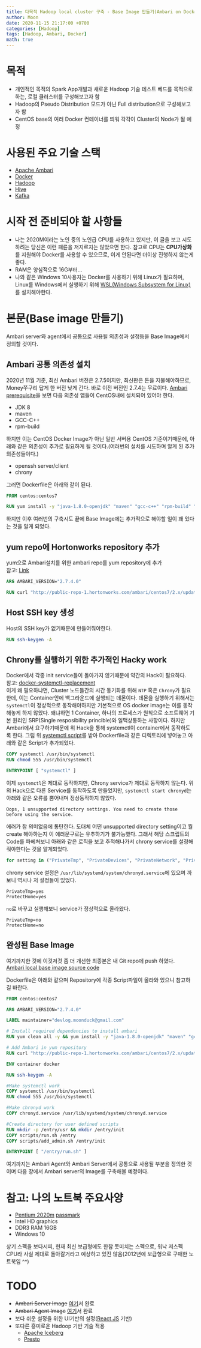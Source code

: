 ```yaml
---
title: 다목적 Hadoop local cluster 구축 - Base Image 만들기(Ambari on Docker base image)
author: Moon
date: 2020-11-15 21:17:00 +0700
categories: [Hadoop]
tags: [Hadoop, Ambari, Docker]
math: true
---
```


# 목적
- 개인적인 목적의 Spark App개발과 새로운 Hadoop 기술 테스트 베드를 목적으로 하는, 로컬 클러스터를 구성해보고자 함
- Hadoop의 Pseudo Distribution 모드가 아닌 Full distribution으로 구성해보고자 함
- CentOS base의 여러 Docker 컨테이너를 띄워 각각이 Cluster의 Node가 될 예정


# 사용된 주요 기술 스택
- [Apache Ambari](https://ambari.apache.org/)
- [Docker](https://www.docker.com/)
- [Hadoop](https://hadoop.apache.org/)
- [Hive](https://hive.apache.org/)
- [Kafka](https://kafka.apache.org/)

# 시작 전 준비되야 할 사항들
- 나는 2020M이라는 노인 중의 노인급 CPU를 사용하고 있지만, 이 글을 보고 시도하려는 당신은 이런 패륜을 저지르지는 않았으면 한다. 참고로 CPU는 **CPU가상화**를 지원해야 Docker를 사용할 수 있으므로, 이게 안된다면 더이상 진행하지 않는게 좋다.
- RAM은 양심적으로 16G부터...
- 나와 같은 Windows 10사용자는 Docker를 사용하기 위해 Linux가 필요하며, Linux를 Windows에서 실행하기 위해 [WSL(Windows Subsystem for Linux)](https://docs.microsoft.com/en-us/windows/wsl/install-win10)를 설치해야한다.


# 본문(Base image 만들기)

Ambari server와 agent에서 공통으로 사용될 의존성과 설정등을 Base Image에서 정의할 것이다.

## Ambari 공통 의존성 설치

2020년 11월 기준, 최신 Ambari 버전은 2.7.5이지만, 최신판은 돈을 지불해야하므로, Money쭈구리 답게 한 버전 낮게 간다. 바로 이전 버전인 2.7.4는 무료이다.
[Ambari prerequisite](https://cwiki.apache.org/confluence/display/AMBARI/Ambari+Development)을 보면 다음 의존성 앱들이 CentOS내에 설치되어 있어야 한다.
- JDK 8
- maven
- GCC-C++
- rpm-build

하지만 이는 CentOS Docker Image가 아닌 일반 서버용 CentOS 기준이기때문에, 아래와 같은 의존성이 추가로 필요하게 될 것이다.(여러번의 설치를 시도하며 알게 된 추가 의존성들이다.)
- openssh server/client
- chrony

그러면 Dockerfile은 아래와 같이 된다.
```dockerfile
FROM centos:centos7

RUN yum install -y "java-1.8.0-openjdk" "maven" "gcc-c++" "rpm-build" "openssh-server" "openssh-clients" "chrony"
```

하지만 이후 여러번의 구축시도 끝에 Base Image에는 추가적으로 해야할 일이 꽤 있다는 것을 알게 되었다.

## yum repo에 Hortonworks repository 추가
yum으로 Ambari설치를 위한 ambari repo를 yum repository에 추가  
참고: [Link](https://docs.cloudera.com/HDPDocuments/Ambari-2.7.4.0/bk_ambari-installation/content/download_the_ambari_repo_lnx7.html)

```dockerfile
ARG AMBARI_VERSION="2.7.4.0"

RUN curl "http://public-repo-1.hortonworks.com/ambari/centos7/2.x/updates/$AMBARI_VERSION/ambari.repo" -o /etc/yum.repos.d/ambari.repo
```
## Host SSH key 생성
Host의 SSH key가 없기때문에 만들어줘야한다.
```dockerfile
RUN ssh-keygen -A
```

## Chrony를 실행하기 위한 추가적인 Hacky work
Docker에서 각종 init service들이 돌아가지 않기때문에 약간의 Hack이 필요하다.  
참고: [docker-systemctl-replacement](https://github.com/gdraheim/docker-systemctl-replacement)  
이게 왜 필요하냐면, Cluster 노드들간의 시간 동기화를 위해 `NTP` 혹은 `Chrony`가 필요한데, 이는 Container안에 백그라운드에 실행되는 데몬이다.
데몬을 실행하기 위해서는 `systemctl`이 정상적으로 동작해야하지만 기본적으로 OS docker image는 이를 동작해놓게 하지 않았다. 왜냐하면 1 Container, 하나의 프로세스가 원칙으로 소프트웨어 기본 원리인 SRP(Single resposibility princible)와 일맥상통하는 사항이다. 하지만 Ambari에서 요구하기때문에 위 Hack을 통해 systemctl이 container에서 동작하도록 한다.
그럼 위 [systemctl script](https://github.com/gdraheim/docker-systemctl-replacement/blob/master/files/docker/systemctl.py)를 받아 Dockerfile과 같은 디렉토리에 넣어놓고 아래와 같은 Script가 추가되었다.
```dockerfile
COPY systemctl /usr/bin/systemctl
RUN chmod 555 /usr/bin/systemctl

ENTRYPOINT [ "systemctl" ]
```

이제 `systemctl`은 제대로 동작하지만, Chrony service가 제대로 동작하지 않는다.
위의 Hack으로 다른 Service를 동작하도록 만들었지만, `systemctl start chronyd`는 아래와 같은 오류를 뿜어내며 정상동작하지 않았다.
```
Oops, 1 unsupported directory settings. You need to create those before using the service.
```
에러가 참 의미없음에 통탄한다. 도대체 어떤 unsupported directory setting이고 뭘 create 해야하는지 이 에러문구로는 유추하기가 불가능했다.
그래서 해당 스크립트의 Code를 파헤쳐보니 아래와 같은 로직을 보고 추적해나가서 chrony service를 설정해줘야한다는 것을 알게되었다.
```python
for setting in ("PrivateTmp", "PrivateDevices", "PrivateNetwork", "PrivateUsers", "DynamicUser", 
```
chrony service 설정은 `/usr/lib/systemd/system/chronyd.service`에 있으며 까보니 역시나 저 설정들이 있었다.
```properties
PrivateTmp=yes
ProtectHome=yes
```
`no`로 바꾸고 실행해보니 service가 정상적으로 올라왔다.
```properties
PrivateTmp=no
ProtectHome=no
```

## 완성된 Base Image
여기까지한 것에 이것저것 좀 더 개선한 최종본은 내 Git repo에 push 하였다.  
[Ambari local base image source code](https://github.com/dev-m00n/ambari-local-base)

Dockerfile은 아래와 같으며 Repository에 각종 Script파일이 올라와 있으니 참고하길 바란다.
```dockerfile
FROM centos:centos7

ARG AMBARI_VERSION="2.7.4.0"

LABEL maintainer="devlog.moonduck@gmail.com" 

# Install required dependencies to install ambari
RUN yum clean all -y && yum install -y "java-1.8.0-openjdk" "maven" "gcc-c++" "rpm-build" "openssh-server" "openssh-clients" "chrony" && yum clean all -y && rm -rf /var/cache/yum 

# Add Ambari in yum repository
RUN curl "http://public-repo-1.hortonworks.com/ambari/centos7/2.x/updates/$AMBARI_VERSION/ambari.repo" -o /etc/yum.repos.d/ambari.repo

ENV container docker

RUN ssh-keygen -A

#Make systemctl work
COPY systemctl /usr/bin/systemctl
RUN chmod 555 /usr/bin/systemctl

#Make chronyd work
COPY chronyd.service /usr/lib/systemd/system/chronyd.service 

#Create directory for user defined scripts
RUN mkdir -p /entry/usr && mkdir /entry/init
COPY scripts/run.sh /entry
COPY scripts/add_admin.sh /entry/init

ENTRYPOINT [ "/entry/run.sh" ]
```
여기까지는 Ambari Agent와 Ambari Server에서 공통으로 사용될 부분을 정의한 것이며 다음 장에서 Ambari server의 Image를 구축해볼 예정이다.

# 참고: 나의 노트북 주요사양
- [Pentium 2020m](https://ark.intel.com/content/www/us/en/ark/products/71142/intel-pentium-processor-2020m-2m-cache-2-40-ghz.html) [passmark](https://www.cpubenchmark.net/cpu.php?cpu=Intel+Pentium+2020M+%40+2.40GHz&id=1855)
- Intel HD graphics
- DDR3 RAM 16GB
- Windows 10

상기 스펙을 보다시피, 현재 최신 보급형에도 한참 못미치는 스펙으로, 워낙 저스펙 CPU라 사실 제대로 돌아갈거라고 예상하고 있진 않음(2012년에 보급형으로 구매한 노트북임 ^^)

# TODO
- ~~Ambari Server Image~~ [여기](./2020-11-16-struggling-with-ambari2)서 완료
- ~~Ambari Agent Image~~ [여기](./2020-11-17-struggling-with-ambari3.md)서 완료
- 보다 쉬운 설정을 위한 UI기반의 설정([React JS](https://reactjs.org/) 기반)
- 또다른 흥미로운 Hadoop 기반 기술 적용
	- [Apache Iceberg](https://iceberg.apache.org/)
	- [Presto](https://prestodb.io/)